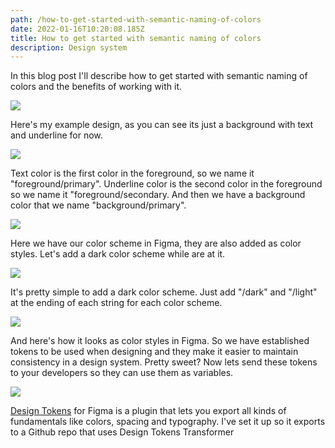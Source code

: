 ```yaml
---
path: /how-to-get-started-with-semantic-naming-of-colors
date: 2022-01-16T10:20:08.185Z
title: How to get started with semantic naming of colors
description: Design system
---
```

In this blog post I'll describe how to get started with semantic naming of colors and the benefits of working with it.

![](https://www.jakobmagnusson.se/assets/semantic-1.png)

Here's my example design, as you can see its just a background with text and underline for now.

![](https://www.jakobmagnusson.se/assets/semantic-2.png)

Text color is the first color in the foreground, so we name it "foreground/primary". Underline color is the second color in the foreground so we name it "foreground/secondary. And then we have a background color that we name "background/primary".

![](https://www.jakobmagnusson.se/assets/semantic-3.png)

Here we have our color scheme in Figma, they are also added as color styles. Let's add a dark color scheme while are at it.

![](https://www.jakobmagnusson.se/assets/semantic-4.png)

It's pretty simple to add a dark color scheme. Just add "/dark" and "/light" at the ending of each string for each color scheme.

![](https://www.jakobmagnusson.se/assets/semantic-5.png)

And here's how it looks as color styles in Figma. So we have established tokens to be used when designing and they make it easier to maintain consistency in a design system. Pretty sweet? Now lets send these tokens to your developers so they can use them as variables. 

![](https://www.jakobmagnusson.se/assets/semantic-6.png)

[Design Tokens](https://www.figma.com/community/plugin/888356646278934516/Design-Tokens) for Figma is a plugin that lets you export all kinds of fundamentals like colors, spacing and typography. I've set it up so it exports to a Github repo that uses Design Tokens Transformer